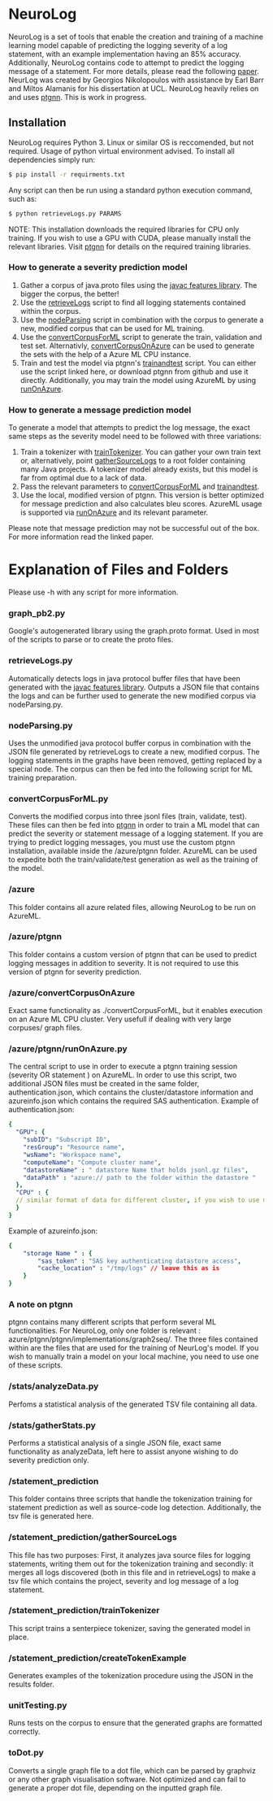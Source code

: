 # NeuroLog 
NeuroLog is a set of tools that enable the creation and training of a machine learning model capable of
predicting the logging severity of a log statement, with an example implementation having an 85% accuracy. Additionally, NeuroLog contains code to attempt to predict 
the logging message of a statement. For more details, please read the following [paper](TODO:LINK).
NeurLog was created by Georgios Nikolopoulos with assistance by Earl Barr and Miltos Alamanis
for his dissertation at UCL. NeuroLog heavily relies on and uses [ptgnn](https://github.com/microsoft/ptgnn).
This is work in progress.
## Installation
NeuroLog requires Python 3. Linux or similar OS is reccomended, but not required.
Usage of python virtual environment advised. To install all dependencies simply run: 
```sh
$ pip install -r requirments.txt
```
Any script can then be run using a standard python execution command, such as:
```sh
$ python retrieveLogs.py PARAMS
```
NOTE: This installation downloads the required libraries for CPU only training. If you wish to use a GPU with CUDA,
please manually install the relevant libraries. Visit [ptgnn](https://github.com/microsoft/ptgnn) for details on the 
required training libraries.
### How to generate a severity prediction model
1. Gather a corpus of java.proto files using the [javac features library](https://github.com/acr31/features-javac).
The bigger the corpus, the better!
2. Use the [retrieveLogs](retrieveLogs.py) script to find all logging statements contained within the corpus.
3. Use the [nodeParsing](nodeParsing.py) script in combination with the corpus to generate a new, modified corpus that 
can be used for ML training.
4. Use the [convertCorpusForML](convertCorpusForML.py) script to generate the train, validation and test set.
Alternativly, [convertCorpusOnAzure](azure/convertCorpusOnAzure.py) can be used to generate the sets with the help of a
Azure ML CPU instance.
5. Train and test the model via ptgnn's [trainandtest](azure/ptgnn/ptgnn/implementations/graph2seq/trainandtest.py) script.
You can either use the script linked here, or download ptgnn from github and use it directly. Additionally, you may 
train the model using AzureML by using [runOnAzure](azure/ptgnn/runOnAzure.py).
### How to generate a message prediction model
To generate a model that attempts to predict the log message, the exact same steps as the severity model need to be followed with three variations:
1. Train a tokenizer with [trainTokenizer](statement_prediction/trainTokenizer.py). You can gather your own train text or,
alternatively, point [gatherSourceLogs](statement_prediction/gatherSourceLogs.py) to a root folder containing many Java projects.
A tokenizer model already exists, but this model is far from optimal due to a lack of data.
2. Pass the relevant parameters to [convertCorpusForML](convertCorpusForML.py) and 
[trainandtest](azure/ptgnn/ptgnn/implementations/graph2seq/trainandtest.py).
3. Use the local, modified version of ptgnn. This version is better optimized for message prediction and also calculates
bleu scores. AzureML usage is supported via [runOnAzure](azure/ptgnn/runOnAzure.py) and its relevant parameter.

Please note that message prediction may not be successful out of the box. For more information read the linked paper.
# Explanation of Files and Folders
Please use -h with any script for more information.

### graph_pb2.py
Google's autogenerated library using the graph.proto format. Used in most of the scripts
to parse or to create the proto files. 
### retrieveLogs.py
Automatically detects logs in java protocol buffer files that have been generated with the 
[javac features library](https://github.com/acr31/features-javac). Outputs a JSON file that contains the logs and
 can be further used to generate the new modified corpus via nodeParsing.py.
### nodeParsing.py
Uses the unmodified java protocol buffer corpus in combination with the JSON file generated by retrieveLogs to 
create a new, modified corpus. The logging statements in the graphs have been removed,
getting replaced by a special node. The corpus can then be fed into the following script for ML training preparation.
### convertCorpusForML.py
Converts the modified corpus into three jsonl files (train, validate, test). These files can then be fed into 
[ptgnn](https://github.com/microsoft/ptgnn) in order to train a ML model that can predict the severity or statement 
message of a logging statement. If you are trying to predict logging messages, you must use the custom ptgnn installation,
available inside the /azure/ptgnn folder. AzureML can be used to expedite both the train/validate/test generation as 
well as the training of the model.

### /azure
This folder contains all azure related files, allowing NeuroLog to be run on AzureML.
### /azure/ptgnn
This folder contains a custom version of ptgnn that can be used to predict logging messages in addition to severity. It
is not required to use this version of ptgnn for severity prediction.
### /azure/convertCorpusOnAzure
Exact same functionality as ./convertCorpusForML, but it enables execution on an Azure ML CPU cluster. Very usefull if 
dealing with very large corpuses/ graph files.
### /azure/ptgnn/runOnAzure.py
The central script to use in order to execute a ptgnn training session (severity OR statement )
on AzureML. In order to use this script, two additional JSON files must be created in the same folder, authentication.json,
which contains the cluster/datastore information and azureinfo.json which contains the required SAS authentication.
 Example of authentication.json:
```yaml
{
  "GPU": {
    "subID": "Subscript ID",
    "resGroup": "Resource name",
    "wsName": "Workspace name",
    "computeName": "Compute cluster name",
    "datastoreName" : " datastore Name that holds jsonl.gz files",
    "dataPath" : "azure:// path to the folder within the datastore "
  },
  "CPU" : {
  // similar format of data for different cluster, if you wish to use more than one cluster
  }
}
```
Example of azureinfo.json:
```yaml
{
    "storage Name " : {
        "sas_token" : "SAS key authenticating datastore access",
        "cache_location" : "/tmp/logs" // leave this as is
    }
}
```
### A note on ptgnn
ptgnn contains many different scripts that perform several ML functionalities. For NeuroLog, only one folder is relevant
: azure/ptgnn/ptgnn/implementations/graph2seq/. The three files contained within are the files that are used
for the training of NeurLog's model. If you wish to manually train a model on your local machine, you need to use one of 
these scripts.
### /stats/analyzeData.py
Perfoms a statistical analysis of the generated TSV file containing all data.
### /stats/gatherStats.py
Performs a statistical analysis of a single JSON file, exact same functionality as analyzeData, left here to assist anyone wishing to
do severity prediction only.
### /statement_prediction
This folder contains three scripts that handle the tokenization training for statement prediction
as well as source-code log detection. Additionally, the tsv
file is generated here.
### /statement_prediction/gatherSourceLogs
This file has two purposes: First, it analyzes java source files for logging statements, writing them out for the tokenization training
and secondly: it merges all logs discovered (both in this file and in retrieveLogs) to make a tsv file which contains the project, 
severity and log message of a log statement.
### /statement_prediction/trainTokenizer
This script trains a senterpiece tokenizer, saving the generated model in place.
### /statement_prediction/createTokenExample
Generates examples of the tokenization procedure using the JSON in the results folder.
### unitTesting.py
Runs tests on the corpus to ensure that the generated graphs are formatted correctly.
### toDot.py
Converts a single graph file to a dot file, which can be parsed by graphviz or any other graph visualisation software. 
Not optimized and can fail to generate a proper dot file, depending on the inputted graph file. 
